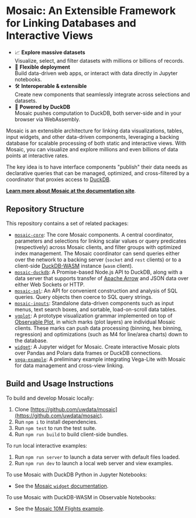 # Mosaic: An Extensible Framework for Linking Databases and Interactive Views

* 📈 **Explore massive datasets**<br/>
  Visualize, select, and filter datasets with millions or billions of records.
* 🚀 **Flexible deployment**<br/>
  Build data-driven web apps, or interact with data directly in Jupyter notebooks.
* 🛠️ **Interoperable & extensible**<br/>
  Create new components that seamlessly integrate across selections and datasets.
* 🦆 **Powered by DuckDB**<br/>
  Mosaic pushes computation to DuckDB, both server-side and in your browser via WebAssembly.

Mosaic is an extensible architecture for linking data visualizations, tables, input widgets, and other data-driven components, leveraging a backing database for scalable processing of both static and interactive views. With Mosaic, you can visualize and explore millions and even billions of data points at interactive rates.

The key idea is to have interface components "publish" their data needs as declarative queries that can be managed, optimized, and cross-filtered by a coordinator that proxies access to [DuckDB](https://duckdb.org/).

[**Learn more about Mosaic at the documentation site**](https://uwdata.github.io/mosaic/).

## Repository Structure

This repository contains a set of related packages:

- [`mosaic-core`](https://github.com/uwdata/mosaic/tree/main/packages/core): The core Mosaic components. A central coordinator, parameters and selections for linking scalar values or query predicates (respectively) across Mosaic clients, and filter groups with optimized index management. The Mosaic coordinator can send queries either over the network to a backing server (`socket` and `rest` clients) or to a client-side [DuckDB-WASM](https://github.com/duckdb/duckdb-wasm) instance (`wasm` client).
- [`mosaic-duckdb`](https://github.com/uwdata/mosaic/tree/main/packages/duckdb): A Promise-based Node.js API to DuckDB, along with a data server that supports transfer of [Apache Arrow](https://arrow.apache.org/) and JSON data over either Web Sockets or HTTP.
- [`mosaic-sql`](https://github.com/uwdata/mosaic/tree/main/packages/sql): An API for convenient construction and analysis of SQL queries. Query objects then coerce to SQL query strings.
- [`mosaic-inputs`](https://github.com/uwdata/mosaic/tree/main/packages/inputs): Standalone data-driven components such as input menus, text search boxes, and sortable, load-on-scroll data tables.
- [`vgplot`](https://github.com/uwdata/mosaic/tree/main/packages/vgplot): A prototype visualization grammar implemented on top of [Observable Plot](https://github.com/observablehq/plot), in which marks (plot layers) are individual Mosaic clients. These marks can push data processing (binning, hex binning, regression) and optimizations (such as M4 for line/area charts) down to the database.
- [`widget`](https://github.com/uwdata/mosaic/tree/main/packages/widget): A Jupyter widget for Mosaic. Create interactive Mosaic plots over Pandas and Polars data frames or DuckDB connections.
- [`vega-example`](https://github.com/uwdata/mosaic/tree/main/packages/vega-example): A preliminary example integrating Vega-Lite with Mosaic for data management and cross-view linking.

## Build and Usage Instructions

To build and develop Mosaic locally:

1. Clone [https://github.com/uwdata/mosaic](https://github.com/uwdata/mosaic).
2. Run `npm i` to install dependencies.
3. Run `npm test` to run the test suite.
4. Run `npm run build` to build client-side bundles.

To run local interactive examples:

1. Run `npm run server` to launch a data server with default files loaded.
2. Run `npm run dev` to launch a local web server and view examples.

To use Mosaic with DuckDB Python in Jupyter Notebooks:

* See the [Mosaic `widget` documentation](https://uwdata.github.io/mosaic/jupyter/).

To use Mosaic with DuckDB-WASM in Observable Notebooks:

* See the [Mosaic 10M Flights example](https://observablehq.com/@uwdata/mosaic-cross-filter-flights-10m).
